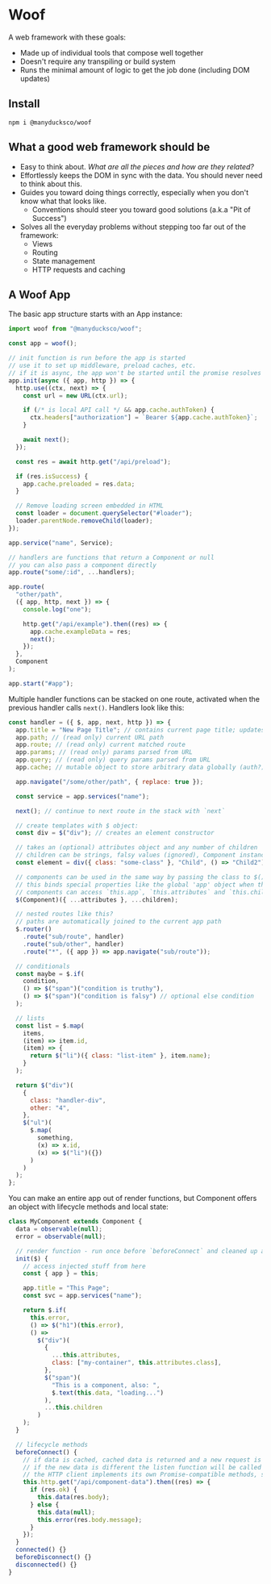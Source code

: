 # Woof

A web framework with these goals:

- Made up of individual tools that compose well together
- Doesn't require any transpiling or build system
- Runs the minimal amount of logic to get the job done (including DOM updates)

## Install

```
npm i @manyducksco/woof
```

## What a good web framework should be

- Easy to think about. _What are all the pieces and how are they related?_
- Effortlessly keeps the DOM in sync with the data. You should never need to think about this.
- Guides you toward doing things correctly, especially when you don't know what that looks like.
  - Conventions should steer you toward good solutions (a.k.a "Pit of Success")
- Solves all the everyday problems without stepping too far out of the framework:
  - Views
  - Routing
  - State management
  - HTTP requests and caching

## A Woof App

The basic app structure starts with an App instance:

```js
import woof from "@manyducksco/woof";

const app = woof();

// init function is run before the app is started
// use it to set up middleware, preload caches, etc.
// if it is async, the app won't be started until the promise resolves
app.init(async ({ app, http }) => {
  http.use((ctx, next) => {
    const url = new URL(ctx.url);

    if (/* is local API call */ && app.cache.authToken) {
      ctx.headers["authorization"] = `Bearer ${app.cache.authToken}`;
    }

    await next();
  });

  const res = await http.get("/api/preload");

  if (res.isSuccess) {
    app.cache.preloaded = res.data;
  }

  // Remove loading screen embedded in HTML
  const loader = document.querySelector("#loader");
  loader.parentNode.removeChild(loader);
});

app.service("name", Service);

// handlers are functions that return a Component or null
// you can also pass a component directly
app.route("some/:id", ...handlers);

app.route(
  "other/path",
  ({ app, http, next }) => {
    console.log("one");

    http.get("/api/example").then((res) => {
      app.cache.exampleData = res;
      next();
    });
  },
  Component
);

app.start("#app");
```

Multiple handler functions can be stacked on one route, activated when the previous handler calls `next()`. Handlers look like this:

```js
const handler = ({ $, app, next, http }) => {
  app.title = "New Page Title"; // contains current page title; updates page title when set
  app.path; // (read only) current URL path
  app.route; // (read only) current matched route
  app.params; // (read only) params parsed from URL
  app.query; // (read only) query params parsed from URL
  app.cache; // mutable object to store arbitrary data globally (auth?)

  app.navigate("/some/other/path", { replace: true });

  const service = app.services("name");

  next(); // continue to next route in the stack with `next`

  // create templates with $ object:
  const div = $("div"); // creates an element constructor

  // takes an (optional) attributes object and any number of children
  // children can be strings, falsy values (ignored), Component instances, or render functions
  const element = div({ class: "some-class" }, "Child", () => "Child2");

  // components can be used in the same way by passing the class to $()
  // this binds special properties like the global 'app' object when the component is initialized
  // components can access `this.app`, `this.attributes` and `this.children` to get these values
  $(Component)({ ...attributes }, ...children);

  // nested routes like this?
  // paths are automatically joined to the current app path
  $.router()
    .route("sub/route", handler)
    .route("sub/other", handler)
    .route("*", ({ app }) => app.navigate("sub/route"));

  // conditionals
  const maybe = $.if(
    condition,
    () => $("span")("condition is truthy"),
    () => $("span")("condition is falsy") // optional else condition
  );

  // lists
  const list = $.map(
    items,
    (item) => item.id,
    (item) => {
      return $("li")({ class: "list-item" }, item.name);
    }
  );

  return $("div")(
    {
      class: "handler-div",
      other: "4",
    },
    $("ul")(
      $.map(
        something,
        (x) => x.id,
        (x) => $("li")({})
      )
    )
  );
};
```

You can make an entire app out of render functions, but Component offers an object with lifecycle methods and local state:

```js
class MyComponent extends Component {
  data = observable(null);
  error = observable(null);

  // render function - run once before `beforeConnect` and cleaned up after `disconnected`
  init($) {
    // access injected stuff from here
    const { app } = this;

    app.title = "This Page";
    const svc = app.services("name");

    return $.if(
      this.error,
      () => $("h1")(this.error),
      () =>
        $("div")(
          {
            ...this.attributes,
            class: ["my-container", this.attributes.class],
          },
          $("span")(
            "This is a component, also: ",
            $.text(this.data, "loading...")
          ),
          ...this.children
        )
    );
  }

  // lifecycle methods
  beforeConnect() {
    // if data is cached, cached data is returned and a new request is sent to update it behind the scenes
    // if the new data is different the listen function will be called again
    // the HTTP client implements its own Promise-compatible methods, so .then is the same as .listen but only gets the first change
    this.http.get("/api/component-data").then((res) => {
      if (res.ok) {
        this.data(res.body);
      } else {
        this.data(null);
        this.error(res.body.message);
      }
    });
  }
  connected() {}
  beforeDisconnect() {}
  disconnected() {}
}
```
